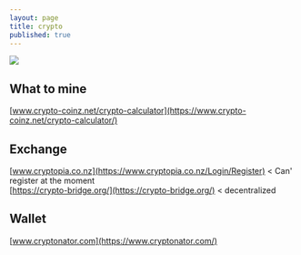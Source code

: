 ```yaml
---
layout: page
title: crypto
published: true
---
```

![](https://cdn6.aptoide.com/imgs/2/1/b/21bd81cdfc43b9c8b304ccb9b29162d6_icon.png?w=240)

## What to mine

[www.crypto-coinz.net/crypto-calculator](https://www.crypto-coinz.net/crypto-calculator/)

## Exchange

[www.cryptopia.co.nz](https://www.cryptopia.co.nz/Login/Register) < Can' register at the moment  
[https://crypto-bridge.org/](https://crypto-bridge.org/) < decentralized

## Wallet

[www.cryptonator.com](https://www.cryptonator.com/)
